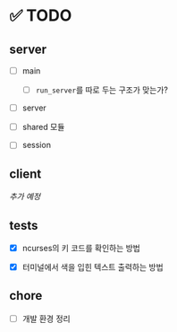 # ✅ TODO

## server

- [ ] main

    - [ ] `run_server`를 따로 두는 구조가 맞는가?

- [ ] server

- [ ] shared 모듈

- [ ] session


## client

*추가 예정*


## tests

- [x] ncurses의 키 코드를 확인하는 방법

- [x] 터미널에서 색을 입힌 텍스트 출력하는 방법


## chore

- [ ] 개발 환경 정리
